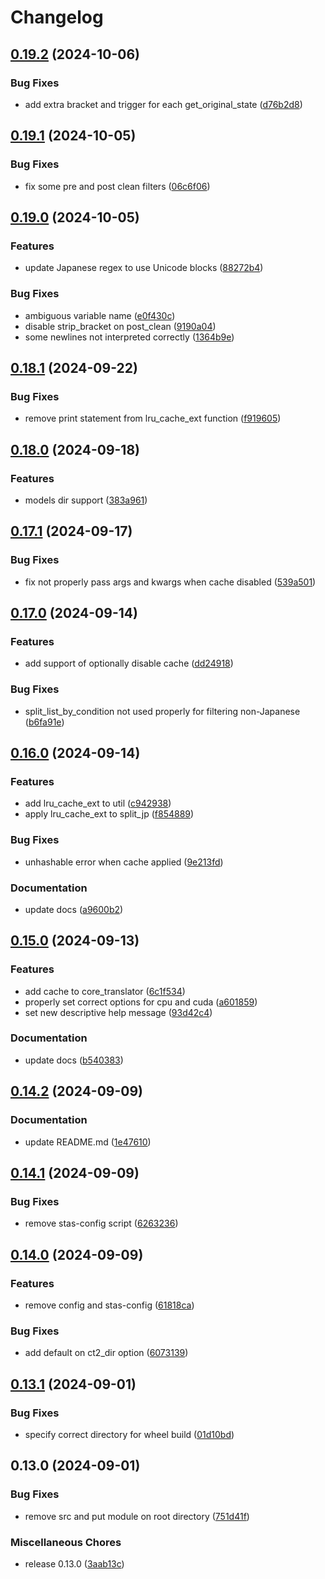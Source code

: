 # Changelog

## [0.19.2](https://github.com/mddanish00/stas-server/compare/v0.19.1...v0.19.2) (2024-10-06)


### Bug Fixes

* add extra bracket and trigger for each get_original_state ([d76b2d8](https://github.com/mddanish00/stas-server/commit/d76b2d8bf42432a3449ec51f6bfef48c0513488f))

## [0.19.1](https://github.com/mddanish00/stas-server/compare/v0.19.0...v0.19.1) (2024-10-05)


### Bug Fixes

* fix some pre and post clean filters ([06c6f06](https://github.com/mddanish00/stas-server/commit/06c6f06d691611819af549202dc56b16c272cff6))

## [0.19.0](https://github.com/mddanish00/stas-server/compare/v0.18.1...v0.19.0) (2024-10-05)


### Features

* update Japanese regex to use Unicode blocks ([88272b4](https://github.com/mddanish00/stas-server/commit/88272b41c19a49260e375e73a3c81db4f0b51d23))


### Bug Fixes

* ambiguous variable name ([e0f430c](https://github.com/mddanish00/stas-server/commit/e0f430c574e5464be6fcc082ee9baccfe8071e73))
* disable strip_bracket on post_clean ([9190a04](https://github.com/mddanish00/stas-server/commit/9190a042a8ffaec5dec17f10c6098fefcf441ebb))
* some newlines not interpreted correctly ([1364b9e](https://github.com/mddanish00/stas-server/commit/1364b9e3ce22cbc7410408ba04da975937a69d98))

## [0.18.1](https://github.com/mddanish00/stas-server/compare/v0.18.0...v0.18.1) (2024-09-22)


### Bug Fixes

* remove print statement from lru_cache_ext function ([f919605](https://github.com/mddanish00/stas-server/commit/f91960511320414080b3f186dc86fbfc12497ad4))

## [0.18.0](https://github.com/mddanish00/stas-server/compare/v0.17.1...v0.18.0) (2024-09-18)


### Features

* models dir support ([383a961](https://github.com/mddanish00/stas-server/commit/383a96120a7cd2e20d55f4a9d670787fa72c5ffa))

## [0.17.1](https://github.com/mddanish00/stas-server/compare/v0.17.0...v0.17.1) (2024-09-17)


### Bug Fixes

* fix not properly pass args and kwargs when cache disabled ([539a501](https://github.com/mddanish00/stas-server/commit/539a50160b3de1c7bb9040f21d60375992d7f5ff))

## [0.17.0](https://github.com/mddanish00/stas-server/compare/v0.16.0...v0.17.0) (2024-09-14)


### Features

* add support of optionally disable cache ([dd24918](https://github.com/mddanish00/stas-server/commit/dd249187c32f47391c9f5a56efd9ef13ad960181))


### Bug Fixes

* split_list_by_condition not used properly for filtering non-Japanese ([b6fa91e](https://github.com/mddanish00/stas-server/commit/b6fa91e41c2e38d2683a4a6cf1af299ca38a7181))

## [0.16.0](https://github.com/mddanish00/stas-server/compare/v0.15.0...v0.16.0) (2024-09-14)


### Features

* add lru_cache_ext to util ([c942938](https://github.com/mddanish00/stas-server/commit/c942938a5ea6b09f03522a73106848c4d3a39cc5))
* apply lru_cache_ext to split_jp ([f854889](https://github.com/mddanish00/stas-server/commit/f8548893c5044d3add64a56a1e77dd28b2e80710))


### Bug Fixes

* unhashable error when cache applied ([9e213fd](https://github.com/mddanish00/stas-server/commit/9e213fd144dc448de4addcfffb145fc3c14ff479))


### Documentation

* update docs ([a9600b2](https://github.com/mddanish00/stas-server/commit/a9600b298c789ecdbb4cac74abb47e7cf9a69f96))

## [0.15.0](https://github.com/mddanish00/stas-server/compare/v0.14.2...v0.15.0) (2024-09-13)


### Features

* add cache to core_translator ([6c1f534](https://github.com/mddanish00/stas-server/commit/6c1f5343a7568c53b9d5cad65da6908d0e728721))
* properly set correct options for cpu and cuda ([a601859](https://github.com/mddanish00/stas-server/commit/a6018590924889c67c799672c12eecce24bad124))
* set new descriptive help message ([93d42c4](https://github.com/mddanish00/stas-server/commit/93d42c4b7eeab79e7ca5c078faab12f29baea8b3))


### Documentation

* update docs ([b540383](https://github.com/mddanish00/stas-server/commit/b540383d3e934ac80f178cce9d40d711cd94057c))

## [0.14.2](https://github.com/mddanish00/stas-server/compare/v0.14.1...v0.14.2) (2024-09-09)


### Documentation

* update README.md ([1e47610](https://github.com/mddanish00/stas-server/commit/1e476105981611b62da8e6c41640c8e4af78deb8))

## [0.14.1](https://github.com/mddanish00/stas-server/compare/v0.14.0...v0.14.1) (2024-09-09)


### Bug Fixes

* remove stas-config script ([6263236](https://github.com/mddanish00/stas-server/commit/6263236d7fd69caa6d446e75b0cfbd4a226c452e))

## [0.14.0](https://github.com/mddanish00/stas-server/compare/v0.13.1...v0.14.0) (2024-09-09)


### Features

* remove config and stas-config ([61818ca](https://github.com/mddanish00/stas-server/commit/61818cad3834ab2f54cd32a70ed7ee73695c7b35))


### Bug Fixes

* add default on ct2_dir option ([6073139](https://github.com/mddanish00/stas-server/commit/6073139149a28f3261f518860c006a426167feed))

## [0.13.1](https://github.com/mddanish00/stas-server/compare/v0.13.0...v0.13.1) (2024-09-01)


### Bug Fixes

* specify correct directory for wheel build ([01d10bd](https://github.com/mddanish00/stas-server/commit/01d10bd04b51470ede3f62577092b0d8740d3ab2))

## 0.13.0 (2024-09-01)


### Bug Fixes

* remove src and put module on root directory ([751d41f](https://github.com/mddanish00/stas-server/commit/751d41f662f737970def78953ce51f5240da4021))


### Miscellaneous Chores

* release 0.13.0 ([3aab13c](https://github.com/mddanish00/stas-server/commit/3aab13c478c0dec8b7c49415b83da3907692c5c4))
